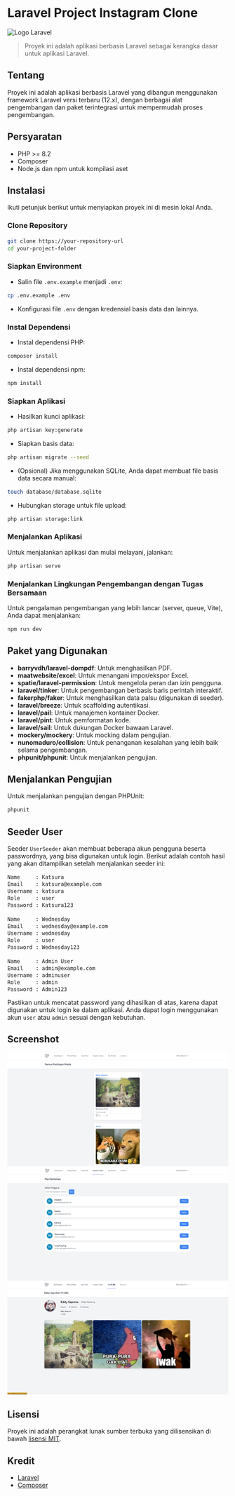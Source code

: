# Laravel Project Instagram Clone

![Logo Laravel](https://laravel.com/img/logomark.min.svg)

> Proyek ini adalah aplikasi berbasis Laravel sebagai kerangka dasar untuk aplikasi Laravel.

## Tentang

Proyek ini adalah aplikasi berbasis Laravel yang dibangun menggunakan framework Laravel versi terbaru (12.x), dengan berbagai alat pengembangan dan paket terintegrasi untuk mempermudah proses pengembangan.

## Persyaratan

-   PHP >= 8.2
-   Composer
-   Node.js dan npm untuk kompilasi aset

## Instalasi

Ikuti petunjuk berikut untuk menyiapkan proyek ini di mesin lokal Anda.

### Clone Repository

```bash
git clone https://your-repository-url
cd your-project-folder
```

### Siapkan Environment

-   Salin file `.env.example` menjadi `.env`:

```bash
cp .env.example .env
```

-   Konfigurasi file `.env` dengan kredensial basis data dan lainnya.

### Instal Dependensi

-   Instal dependensi PHP:

```bash
composer install
```

-   Instal dependensi npm:

```bash
npm install
```

### Siapkan Aplikasi

-   Hasilkan kunci aplikasi:

```bash
php artisan key:generate
```

-   Siapkan basis data:

```bash
php artisan migrate --seed
```

-   (Opsional) Jika menggunakan SQLite, Anda dapat membuat file basis data secara manual:

```bash
touch database/database.sqlite
```

-   Hubungkan storage untuk file upload:

```bash
php artisan storage:link
```

### Menjalankan Aplikasi

Untuk menjalankan aplikasi dan mulai melayani, jalankan:

```bash
php artisan serve
```

### Menjalankan Lingkungan Pengembangan dengan Tugas Bersamaan

Untuk pengalaman pengembangan yang lebih lancar (server, queue, Vite), Anda dapat menjalankan:

```bash
npm run dev
```

## Paket yang Digunakan

-   **barryvdh/laravel-dompdf**: Untuk menghasilkan PDF.
-   **maatwebsite/excel**: Untuk menangani impor/ekspor Excel.
-   **spatie/laravel-permission**: Untuk mengelola peran dan izin pengguna.
-   **laravel/tinker**: Untuk pengembangan berbasis baris perintah interaktif.
-   **fakerphp/faker**: Untuk menghasilkan data palsu (digunakan di seeder).
-   **laravel/breeze**: Untuk scaffolding autentikasi.
-   **laravel/pail**: Untuk manajemen kontainer Docker.
-   **laravel/pint**: Untuk pemformatan kode.
-   **laravel/sail**: Untuk dukungan Docker bawaan Laravel.
-   **mockery/mockery**: Untuk mocking dalam pengujian.
-   **nunomaduro/collision**: Untuk penanganan kesalahan yang lebih baik selama pengembangan.
-   **phpunit/phpunit**: Untuk menjalankan pengujian.

## Menjalankan Pengujian

Untuk menjalankan pengujian dengan PHPUnit:

```bash
phpunit
```

## Seeder User

Seeder `UserSeeder` akan membuat beberapa akun pengguna beserta passwordnya, yang bisa digunakan untuk login. Berikut adalah contoh hasil yang akan ditampilkan setelah menjalankan seeder ini:

```
Name     : Katsura
Email    : katsura@example.com
Username : katsura
Role     : user
Password : Katsura123

Name     : Wednesday
Email    : wednesday@example.com
Username : wednesday
Role     : user
Password : Wednesday123

Name     : Admin User
Email    : admin@example.com
Username : adminuser
Role     : admin
Password : Admin123
```

Pastikan untuk mencatat password yang dihasilkan di atas, karena dapat digunakan untuk login ke dalam aplikasi. Anda dapat login menggunakan akun `user` atau `admin` sesuai dengan kebutuhan.

## Screenshot

![Screenshot 1](public/images/screenshots/01-newsfeed.png)
![Screenshot 1](public/images/screenshots/02-newsfeed.png)
![Screenshot 1](public/images/screenshots/03-newsfeed.png)

## Lisensi

Proyek ini adalah perangkat lunak sumber terbuka yang dilisensikan di bawah [lisensi MIT](https://opensource.org/licenses/MIT).

## Kredit

-   [Laravel](https://laravel.com)
-   [Composer](https://getcomposer.org)

```

```

```

```
